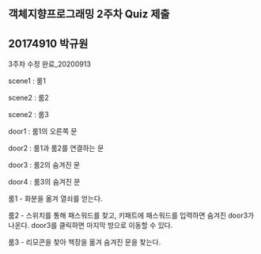객체지향프로그래밍 2주차 Quiz 제출 
-
20174910 박규원
-
3주차 수정 완료_20200913



scene1 : 룸1

scene2 : 룸2

scene2 : 룸3

door1 : 룸1의 오른쪽 문

door2 : 룸1과 룸2를 연결하는 문

door3 : 룸2의 숨겨진 문

door4 : 룸3의 숨겨진 문



룸1 - 화분을 옮겨 열쇠를 얻는다.

룸2 - 스위치를 통해 패스워드를 찾고, 키패트에 패스워드를 입력하면 숨겨진 door3가 나온다. door3를 클릭하면 마지막 방으로 이동할 수 있다.

룸3 - 리모콘을 찾아 책장을 옮겨 숨겨진 문을 찾는다.
